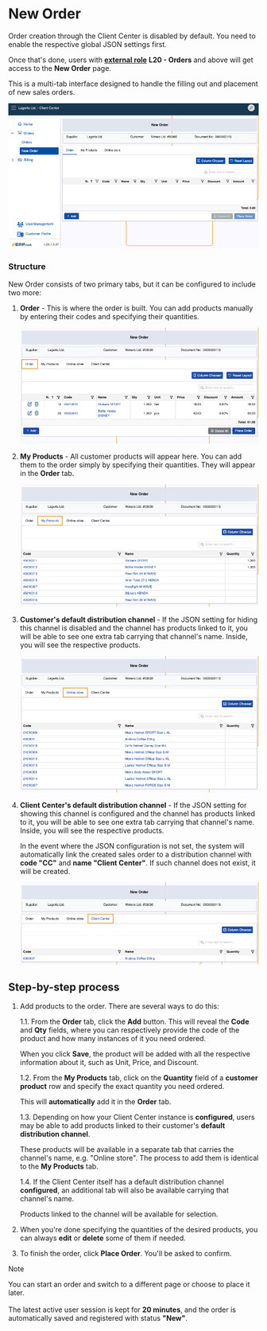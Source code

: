 # New Order

Order creation through the Client Center is disabled by default. You need to enable the respective global JSON settings first.

Once that's done, users with **[external role](/modules/crm/sales/customers/external-access.md)** **L20 - Orders** and above will get access to the **New Order** page.

This is a multi-tab interface designed to handle the filling out and placement of new sales orders.

![pictures](pictures/new_order_panel.png)

### Structure

New Order consists of two primary tabs, but it can be configured to include two more:

1. **Order** - This is where the order is built. You can add products manually by entering their codes and specifying their quantities.

   ![pictures](pictures/order_tab.png)
   
2. **My Products** - All customer products will appear here. You can add them to the order simply by specifying their quantities. They will appear in the **Order** tab.

   ![pictures](pictures/my_products_tab.png)
   
3. **Customer's default distribution channel** - If the JSON setting for hiding this channel is disabled and the channel has products linked to it, you will be able to see one extra tab carrying that channel's name. Inside, you will see the respective products.

   ![pictures](pictures/channel_customer_tab.png)

4. **Client Center's default distribution channel** - If the JSON setting for showing this channel is configured and the channel has products linked to it, you will be able to see one extra tab carrying that channel's name. Inside, you will see the respective products.

   In the event where the JSON configuration is not set, the system will automatically link the created sales order to a distribution channel with **code "CC"** and **name "Client Center"**. If such channel does not exist, it will be created.

   ![pictures](pictures/channel_CC_tab.png)

## Step-by-step process

1. Add products to the order. There are several ways to do this:
   
    1.1.   From the **Order** tab, click the **Add** button. This will reveal the **Code** and **Qty** fields, where you can respectively provide the code of the product and how many instances of it you need ordered.
   
   When you click **Save**, the product will be added with all the respective information about it, such as Unit, Price, and Discount.

   1.2.   From the **My Products** tab, click on the **Quantity** field of a **customer product** row and specify the exact quantity you need ordered.

   This will **automatically** add it in the **Order** tab.

   1.3.   Depending on how your Client Center instance is **configured**, users may be able to add products linked to their customer's **default distribution channel**.

   These products will be available in a separate tab that carries the channel's name, e.g. "Online store". The process to add them is identical to the **My Products** tab.

   1.4.  If the Client Center itself has a default distribution channel **configured**, an additional tab will also be available carrying that channel's name.

   Products linked to the channel will be available for selection.

2. When you're done specifying the quantities of the desired products, you can always **edit** or **delete** some of them if needed.

3. To finish the order, click **Place Order**. You'll be asked to confirm.

> [!NOTE]
> 
> You can start an order and switch to a different page or choose to place it later. <br> <br>
> The latest active user session is kept for **20 minutes**, and the order is automatically saved and registered with status **"New"**.
   
